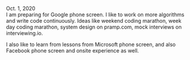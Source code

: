 Oct. 1, 2020 <br>
I am preparing for Google phone screen. I like to work on more algorithms and write code continuously. Ideas like weekend coding marathon, week day coding marathon, system design on pramp.com, mock interviews on interviewing.io. <br>

I also like to learn from lessons from Microsoft phone screen, and also Facebook phone screen and onsite experience as well. <br>